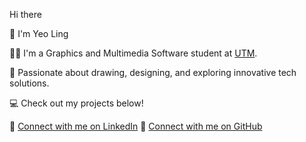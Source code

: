 Hi there                         

👋 I'm Yeo Ling

🙋‍♂️ I'm a Graphics and Multimedia Software student at [UTM](https://www.utm.my/).  

🌟 Passionate about drawing, designing, and exploring innovative tech solutions. 

💻 Check out my projects below!

🔗 [Connect with me on LinkedIn](https://www.linkedin.com/in/yeo-ling-249074348/)
🔗 [Connect with me on GitHub]()

